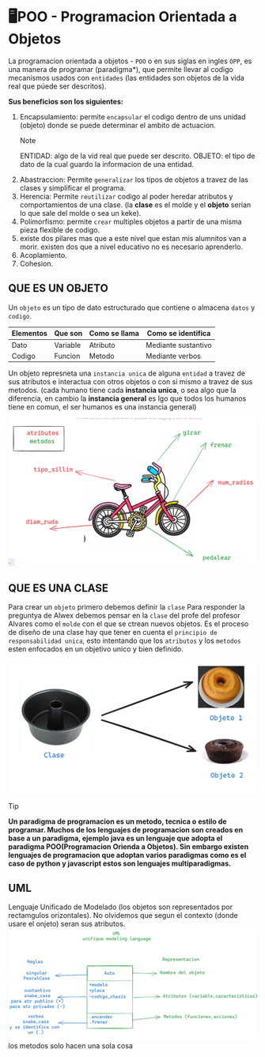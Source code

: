 # 🖥️POO - Programacion Orientada a Objetos
La programacion orientada a objetos - `POO` o en sus siglas en ingles `OPP`, es una manera de programar (paradigma*), que permite llevar al codigo  mecanismos usados con `entidades` (las entidades son objetos de la vida real que púede ser descritos).

**Sus beneficios son los siguientes:**
1. Encapsulamiento: permite `encapsular` el codigo dentro de uns unidad (objeto) donde se puede determinar el ambito de actuacion.
   >[!NOTE]
   >ENTIDAD: algo de la vid real que puede ser descrito.
   >OBJETO: el tipo de dato de la cual guardo la informacion de una entidad.
2. Abastraccion: Permite `generalizar` los tipos de objetos a travez de las clases y simplificar el programa.
3. Herencia: Permite `reutilizar` codigo al poder heredar atributos y comportamientos de una clase. (la **clase** es el molde y el **objeto** serian lo que sale del molde o sea un keke).
4. Polimorfismo: permite `crear` multiples objetos a partir de una misma pieza flexible de codigo.
5. existe dos pilares mas que a este nivel que estan mis alumnitos van a morir. existen dos que a nivel educativo no es necesario aprenderlo.
6. Acoplamiento.
7. Cohesion.

## QUE ES UN OBJETO
Un `objeto` es un tipo de dato estructurado que contiene o almacena `datos` y `codigo`.

|Elementos|Que son |Como se llama|Como se identifica |
|---------|--------|-------------|-------------------|
|Dato     |Variable|Atributo     |Mediante sustantivo|
|Codigo   |Funcion |Metodo       |Mediante verbos    |

Un objeto represneta una `instancia unica` de alguna `entidad` a travez de sus atributos e interactua con otros objetos o con si mismo a travez de sus metodos. (cada humano tiene cada **instancia unica**, o sea algo que la diferencia, en cambio la **instancia general** es lgo que todos los humanos tiene en comun, el ser humanos es una instancia general)

![alt text](image.png)


## QUE ES UNA CLASE
Para crear un `objeto` primero debemos definir la `clase`
Para responder la preguntya de Alwex debemos pensar en la `clase` del profe del profesor Alvares como el `molde` con el que se ctrean nuevos objetos. 
Es el proceso de diseño de una clase hay que tener en cuenta el `principio de responsabilidad unica`, esto intentando que los `atributos` y los `metodos` esten enfocados en un objetivo unico y bien definido.

![alt text](image-1.png)


>[!TIP]
>**Un paradigma de programacion es un metodo, tecnica o estilo de programar. Muchos de los lenguajes de programacion son creados en base a un paradigma, ejemplo java es un lenguaje que adopta el paradigma POO(Programacion Orienda a Objetos). Sin embargo existen lenguajes de programacion que adoptan varios paradigmas como es el caso de python y javascript estos son lenguajes multiparadigmas.**
## UML
Lenguaje Unificado de Modelado (los objetos son representados por rectamgulos orizontales).
No olvidemos que segun el contexto (donde usare el onjeto) seran sus atributos.
![alt text](image-2.png)
los metodos solo hacen una sola cosa